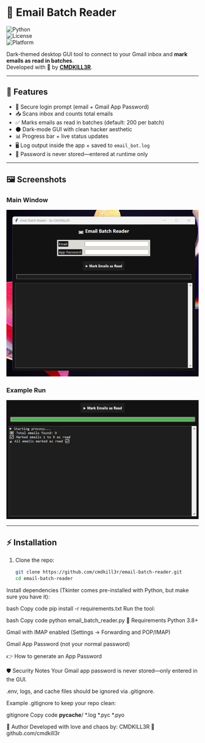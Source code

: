 # 📧 Email Batch Reader  

![Python](https://img.shields.io/badge/Python-3.8%2B-blue?logo=python)  
![License](https://img.shields.io/badge/License-MIT-green)  
![Platform](https://img.shields.io/badge/Platform-Windows%20%7C%20Linux%20%7C%20Mac-black)  

Dark-themed desktop GUI tool to connect to your Gmail inbox and **mark emails as read in batches**.  
Developed with 🖤 by **[CMDKILL3R](https://github.com/cmdkill3r)**.  

---

## 🚀 Features  
- 🔑 Secure login prompt (email + Gmail App Password)  
- 📥 Scans inbox and counts total emails  
- ✅ Marks emails as read in batches (default: 200 per batch)  
- 🌑 Dark-mode GUI with clean hacker aesthetic  
- 📊 Progress bar + live status updates  
- 🖥️ Log output inside the app + saved to `email_bot.log`  
- 🔐 Password is never stored—entered at runtime only  

---

## 🖼️ Screenshots  

### Main Window  
![Email Batch Reader Main Window](main_window.png)  

### Example Run  
![Email Batch Reader Run Example](run_example.png)  

---

## ⚡ Installation  

1. Clone the repo:  
   ```bash
   git clone https://github.com/cmdkill3r/email-batch-reader.git
   cd email-batch-reader
Install dependencies (Tkinter comes pre-installed with Python, but make sure you have it):

bash
Copy code
pip install -r requirements.txt
Run the tool:

bash
Copy code
python email_batch_reader.py
🔧 Requirements
Python 3.8+

Gmail with IMAP enabled (Settings → Forwarding and POP/IMAP)

Gmail App Password (not your normal password)

👉 How to generate an App Password

🛡️ Security Notes
Your Gmail app password is never stored—only entered in the GUI.

.env, logs, and cache files should be ignored via .gitignore.

Example .gitignore to keep your repo clean:

gitignore
Copy code
__pycache__/
*.log
*.pyc
*.pyo

🐉 Author
Developed with love and chaos by:
CMDKILL3R
🔗 github.com/cmdkill3r
